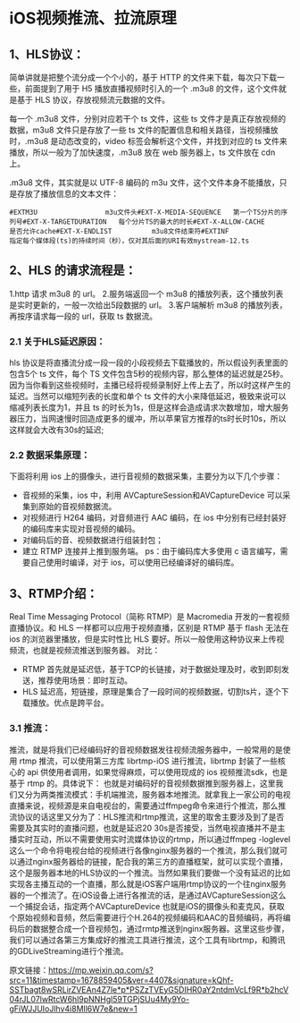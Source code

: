 # iOS视频推流、拉流原理

## 1、HLS协议：

简单讲就是把整个流分成一个个小的，基于 HTTP 的文件来下载，每次只下载一些，前面提到了用于 H5 播放直播视频时引入的一个 .m3u8 的文件，这个文件就是基于 HLS 协议，存放视频流元数据的文件。

每一个 .m3u8 文件，分别对应若干个 ts 文件，这些 ts 文件才是真正存放视频的数据，m3u8 文件只是存放了一些 ts 文件的配置信息和相关路径，当视频播放时，.m3u8 是动态改变的，video 标签会解析这个文件，并找到对应的 ts 文件来播放，所以一般为了加快速度，.m3u8 放在 web 服务器上，ts 文件放在 cdn 上。

.m3u8 文件，其实就是以 UTF-8 编码的 m3u 文件，这个文件本身不能播放，只是存放了播放信息的文本文件：

```
#EXTM3U                 m3u文件头#EXT-X-MEDIA-SEQUENCE   第一个TS分片的序列号#EXT-X-TARGETDURATION   每个分片TS的最大的时长#EXT-X-ALLOW-CACHE      是否允许cache#EXT-X-ENDLIST          m3u8文件结束符#EXTINF                 指定每个媒体段(ts)的持续时间（秒），仅对其后面的URI有效mystream-12.ts
```

## 2、HLS 的请求流程是：

1.http 请求 m3u8 的 url。
2.服务端返回一个 m3u8 的播放列表，这个播放列表是实时更新的，一般一次给出5段数据的 url。
3.客户端解析 m3u8 的播放列表，再按序请求每一段的 url，获取 ts 数据流。

### 2.1 关于HLS延迟原因：

hls 协议是将直播流分成一段一段的小段视频去下载播放的，所以假设列表里面的包含5个 ts 文件，每个 TS 文件包含5秒的视频内容，那么整体的延迟就是25秒。因为当你看到这些视频时，主播已经将视频录制好上传上去了，所以时这样产生的延迟。当然可以缩短列表的长度和单个 ts 文件的大小来降低延迟，极致来说可以缩减列表长度为1，并且 ts 的时长为1s，但是这样会造成请求次数增加，增大服务器压力，当网速慢时回造成更多的缓冲，所以苹果官方推荐的ts时长时10s，所以这样就会大改有30s的延迟;

### 2.2 数据采集原理：

下面将利用 ios 上的摄像头，进行音视频的数据采集，主要分为以下几个步骤：

- 音视频的采集，ios 中，利用 AVCaptureSession和AVCaptureDevice 可以采集到原始的音视频数据流。
- 对视频进行 H264 编码，对音频进行 AAC 编码，在 ios 中分别有已经封装好的编码库来实现对音视频的编码。
- 对编码后的音、视频数据进行组装封包；
- 建立 RTMP 连接并上推到服务端。
  ps：由于编码库大多使用 c 语言编写，需要自己使用时编译，对于 ios，可以使用已经编译好的编码库。

## 3、RTMP介绍：

Real Time Messaging Protocol（简称 RTMP）是 Macromedia 开发的一套视频直播协议。和 HLS 一样都可以应用于视频直播，区别是 RTMP 基于 flash 无法在 ios 的浏览器里播放，但是实时性比 HLS 要好。所以一般使用这种协议来上传视频流，也就是视频流推送到服务器。
对比：

- RTMP 首先就是延迟低，基于TCP的长链接，对于数据处理及时，收到即刻发送，推荐使用场景：即时互动。
- HLS 延迟高，短链接，原理是集合了一段时间的视频数据，切割ts片，逐个下载播放。优点是跨平台。

### 3.1 推流：

推流，就是将我们已经编码好的音视频数据发往视频流服务器中，一般常用的是使用 rtmp 推流，可以使用第三方库 librtmp-iOS 进行推流，librtmp 封装了一些核心的 api 供使用者调用，如果觉得麻烦，可以使用现成的 ios 视频推流sdk，也是基于 rtmp 的。具体说下：
也就是对编码好的音视频数据推到服务器上，这里我们又分为两类推流模式：手机端推流，服务器本地推流。就拿我上一家公司的电视直播来说，视频源是来自电视台的，需要通过ffmpeg命令来进行个推流，那么推流协议的话这里又分为了：HLS推流和rtmp推流，这里的取舍主要涉及到了是否需要及其实时的直播问题，也就是延迟20 30s是否接受，当然电视直播并不是主播实时互动，所以不需要使用实时流媒体协议的rtmp，所以通过ffmpeg -loglevel 这么一个命令将电视台给的视频进行各像nginx服务器的一个推流，那么我们就可以通过nginx服务器给的链接，配合我的第三方的直播框架，就可以实现个直播，这个是服务器本地的HLS协议的一个推流。当然如果我们要做一个没有延迟的比如实现各主播互动的一个直播，那么就是iOS客户端用rtmp协议的一个往nginx服务器的一个推流了。在iOS设备上进行各推流的话，是通过AVCaptureSession这么一个捕捉会话，指定两个AVCaptureDevice 也就是iOS的摄像头和麦克风，获取个原始视频和音频，然后需要进行个H.264的视频编码和AAC的音频编码，再将编码后的数据整合成一个音视频包，通过rmtp推送到nginx服务器。这里这些步骤，我们可以通过各第三方集成好的推流工具进行推流，这个工具有librtmp，和腾讯的GDLiveStreaming进行个推流。



原文链接：https://mp.weixin.qq.com/s?src=11&timestamp=1678859405&ver=4407&signature=kQhf-SSTbagt8wSRLirZVEAn4Z7le*p*PSZzTVEyG5DIHR0aY2ntdmVcLf9R*b2hcV04rJL07lwRtcW6hl9pNNHgl59TGPjSUu4My9Yo-gFiWJJUIoJlhv4i8Mll6W7e&new=1